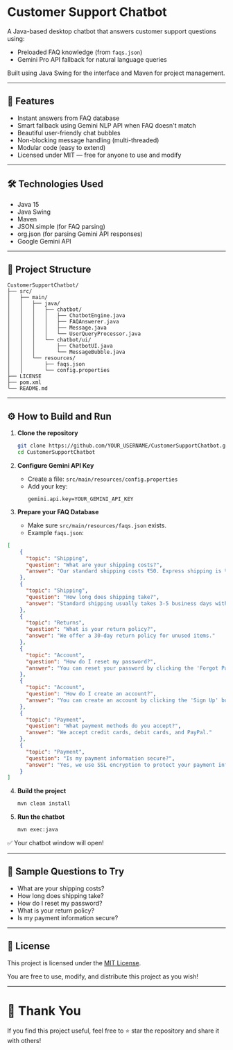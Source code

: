 #  Customer Support Chatbot

A Java-based desktop chatbot that answers customer support questions using:
- Preloaded FAQ knowledge (from `faqs.json`)
- Gemini Pro API fallback for natural language queries

Built using Java Swing for the interface and Maven for project management.

---

## 🚀 Features

- Instant answers from FAQ database
- Smart fallback using Gemini NLP API when FAQ doesn't match
- Beautiful user-friendly chat bubbles
- Non-blocking message handling (multi-threaded)
- Modular code (easy to extend)
- Licensed under MIT — free for anyone to use and modify

---

## 🛠️ Technologies Used

- Java 15
- Java Swing
- Maven
- JSON.simple (for FAQ parsing)
- org.json (for parsing Gemini API responses)
- Google Gemini API

---

## 📂 Project Structure

```
CustomerSupportChatbot/
├── src/
│   ├── main/
│   │   ├── java/
│   │   │   ├── chatbot/
│   │   │   │   ├── ChatbotEngine.java
│   │   │   │   ├── FAQAnswerer.java
│   │   │   │   ├── Message.java
│   │   │   │   └── UserQueryProcessor.java
│   │   │   └── chatbot/ui/
│   │   │       ├── ChatbotUI.java
│   │   │       └── MessageBubble.java
│   │   └── resources/
│   │       ├── faqs.json
│   │       └── config.properties
├── LICENSE
├── pom.xml
└── README.md
```

---

## ⚙️ How to Build and Run

1. **Clone the repository**
   ```bash
   git clone https://github.com/YOUR_USERNAME/CustomerSupportChatbot.git
   cd CustomerSupportChatbot
   ```

2. **Configure Gemini API Key**
   - Create a file: `src/main/resources/config.properties`
   - Add your key:
     ```
     gemini.api.key=YOUR_GEMINI_API_KEY
     ```

3. **Prepare your FAQ Database**
   - Make sure `src/main/resources/faqs.json` exists.
   - Example `faqs.json`:

```json
[
    {
      "topic": "Shipping",
      "question": "What are your shipping costs?",
      "answer": "Our standard shipping costs ₹50. Express shipping is ₹100."
    },
    {
      "topic": "Shipping",
      "question": "How long does shipping take?",
      "answer": "Standard shipping usually takes 3-5 business days within India."
    },
    {
      "topic": "Returns",
      "question": "What is your return policy?",
      "answer": "We offer a 30-day return policy for unused items."
    },
    {
      "topic": "Account",
      "question": "How do I reset my password?",
      "answer": "You can reset your password by clicking the 'Forgot Password' link on the login page."
    },
    {
      "topic": "Account",
      "question": "How do I create an account?",
      "answer": "You can create an account by clicking the 'Sign Up' button on our website."
    },
    {
      "topic": "Payment",
      "question": "What payment methods do you accept?",
      "answer": "We accept credit cards, debit cards, and PayPal."
    },
    {
      "topic": "Payment",
      "question": "Is my payment information secure?",
      "answer": "Yes, we use SSL encryption to protect your payment information."
    }
]
```

4. **Build the project**
   ```bash
   mvn clean install
   ```

5. **Run the chatbot**
   ```bash
   mvn exec:java
   ```

✅ Your chatbot window will open!

---

## 💬 Sample Questions to Try

- What are your shipping costs?
- How long does shipping take?
- How do I reset my password?
- What is your return policy?
- Is my payment information secure?

---

## 📜 License

This project is licensed under the [MIT License](LICENSE).

You are free to use, modify, and distribute this project as you wish!

---

# 👋 Thank You

If you find this project useful, feel free to ⭐ star the repository and share it with others!
